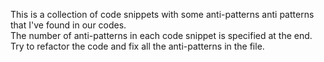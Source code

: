 This is a collection of code snippets with some anti-patterns anti patterns that I've found in our codes.  
The number of anti-patterns in each code snippet is specified at the end.  
Try to refactor the code and fix all the anti-patterns in the file.  

